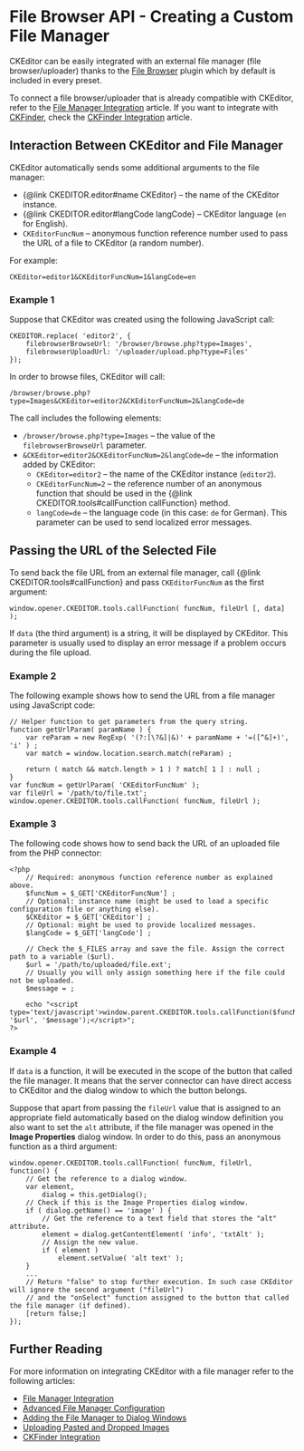 <!--
Copyright (c) 2003-2015, CKSource - Frederico Knabben. All rights reserved.
For licensing, see LICENSE.md.
-->

# File Browser API - Creating a Custom File Manager

<p class="requirements">
	CKEditor can be easily integrated with an external file manager (file browser/uploader) thanks to the <a href="http://ckeditor.com/addon/filebrowser">File Browser</a> plugin which by default is included in every preset.
</p>

To connect a file browser/uploader that is already compatible with CKEditor, refer to the [File Manager Integration](#!/guide/dev_file_browse_upload) article. If you want to integrate with [CKFinder](http://cksource.com/ckfinder/),
check the [CKFinder Integration](#!/guide/dev_ckfinder_integration) article.

## Interaction Between CKEditor and File Manager

CKEditor automatically sends some additional arguments to the file manager:

* {@link CKEDITOR.editor#name CKEditor} &ndash; the name of the CKEditor instance.
* {@link CKEDITOR.editor#langCode langCode} &ndash; CKEditor language (`en` for English).
* `CKEditorFuncNum` &ndash; anonymous function reference number used to pass the URL of a file to CKEditor (a random number).

For example:

	CKEditor=editor1&CKEditorFuncNum=1&langCode=en

### Example 1

Suppose that CKEditor was created using the following JavaScript call:

	CKEDITOR.replace( 'editor2', {
		filebrowserBrowseUrl: '/browser/browse.php?type=Images',
		filebrowserUploadUrl: '/uploader/upload.php?type=Files'
	});

In order to browse files, CKEditor will call:

    /browser/browse.php?type=Images&CKEditor=editor2&CKEditorFuncNum=2&langCode=de

The call includes the following elements:

* `/browser/browse.php?type=Images` &ndash; the value of the `filebrowserBrowseUrl` parameter.
* `&CKEditor=editor2&CKEditorFuncNum=2&langCode=de` &ndash; the information added by CKEditor:
	* `CKEditor=editor2` &ndash; the name of the CKEditor instance (`editor2`).
	* `CKEditorFuncNum=2` &ndash; the reference number of an anonymous
		function that should be used in the {@link CKEDITOR.tools#callFunction callFunction} method.
	* `langCode=de` &ndash; the language code (in this case: `de` for German). This
		parameter can be used to send localized error messages.

## Passing the URL of the Selected File

To send back the file URL from an external file manager, call
{@link CKEDITOR.tools#callFunction} and pass `CKEditorFuncNum` as the first
argument:

    window.opener.CKEDITOR.tools.callFunction( funcNum, fileUrl [, data] );

If `data` (the third argument) is a string, it will be displayed by CKEditor. This parameter is usually used to display an error message if a problem occurs during the file upload.

### Example 2

The following example shows how to send the URL from a file manager using JavaScript code:

	// Helper function to get parameters from the query string.
	function getUrlParam( paramName ) {
		var reParam = new RegExp( '(?:[\?&]|&)' + paramName + '=([^&]+)', 'i' ) ;
		var match = window.location.search.match(reParam) ;

		return ( match && match.length > 1 ) ? match[ 1 ] : null ;
	}
	var funcNum = getUrlParam( 'CKEditorFuncNum' );
	var fileUrl = '/path/to/file.txt';
	window.opener.CKEDITOR.tools.callFunction( funcNum, fileUrl );

### Example 3

The following code shows how to send back the URL of an uploaded file from the PHP connector:

	<?php
		// Required: anonymous function reference number as explained above.
		$funcNum = $_GET['CKEditorFuncNum'] ;
		// Optional: instance name (might be used to load a specific configuration file or anything else).
		$CKEditor = $_GET['CKEditor'] ;
		// Optional: might be used to provide localized messages.
		$langCode = $_GET['langCode'] ;

		// Check the $_FILES array and save the file. Assign the correct path to a variable ($url).
		$url = '/path/to/uploaded/file.ext';
		// Usually you will only assign something here if the file could not be uploaded.
		$message = ;

		echo "<script type='text/javascript'>window.parent.CKEDITOR.tools.callFunction($funcNum, '$url', '$message');</script>";
	?>

### Example 4

If `data` is a function, it will be executed in the scope of the button that called the file manager. It means that the server connector can have direct access to CKEditor and the dialog window to which the button belongs.

Suppose that apart from passing the `fileUrl` value that is assigned to an appropriate field automatically based on the dialog window definition you also want to set the `alt` attribute, if the file manager was opened in the **Image Properties** dialog window. In order to do this, pass an anonymous function as a third argument:

	window.opener.CKEDITOR.tools.callFunction( funcNum, fileUrl, function() {
		// Get the reference to a dialog window.
		var element,
			dialog = this.getDialog();
		// Check if this is the Image Properties dialog window.
		if ( dialog.getName() == 'image' ) {
			// Get the reference to a text field that stores the "alt" attribute.
			element = dialog.getContentElement( 'info', 'txtAlt' );
			// Assign the new value.
			if ( element )
				element.setValue( 'alt text' );
		}
		...
		// Return "false" to stop further execution. In such case CKEditor will ignore the second argument ("fileUrl")
		// and the "onSelect" function assigned to the button that called the file manager (if defined).
		[return false;]
	});

## Further Reading

For more information on integrating CKEditor with a file manager refer to the following articles:

* [File Manager Integration](#!/guide/dev_file_browse_upload)
* [Advanced File Manager Configuration](#!/guide/dev_file_manager_configuration)
* [Adding the File Manager to Dialog Windows](#!/guide/dev_dialog_add_file_browser)
* [Uploading Pasted and Dropped Images](#!/guide/upload_widget)
* [CKFinder Integration](#!/guide/ckfinder_integration)